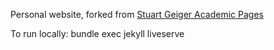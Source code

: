 Personal website, forked from [Stuart Geiger Academic Pages](https://academicpages.github.io)

To run locally: bundle exec jekyll liveserve